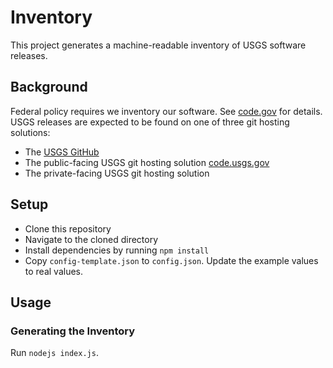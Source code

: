 # Inventory

This project generates a machine-readable inventory of USGS software releases.

## Background
Federal policy requires we inventory our software. See [code.gov](https://code.gov/#/policy-guide/docs/compliance/inventory-code) for details. USGS releases are expected to be found on one of three git hosting solutions:
 * The [USGS GitHub](https://github.com/usgs)
 * The public-facing USGS git hosting solution [code.usgs.gov](https://code.usgs.gov)
 * The private-facing USGS git hosting solution

## Setup
 * Clone this repository
 * Navigate to the cloned directory
 * Install dependencies by running `npm install`
 * Copy `config-template.json` to `config.json`. Update the example values to real values.

## Usage

### Generating the Inventory
Run `nodejs index.js`.

